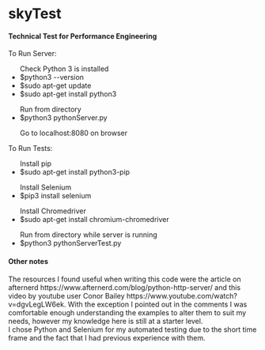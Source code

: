 # skyTest
<h4>Technical Test for Performance Engineering</h4

<p>
To Run Server:<br>
  <ul>
    Check Python 3 is installed
    <li>$python3 --version</li>
    <li>$sudo apt-get update</li>
    <li>$sudo apt-get install python3</li>
  </ul>
  <ul>
    Run from directory
    <li>$python3 pythonServer.py</li>
  </ul>
  <ul>
    Go to localhost:8080 on browser
  </ul>
</p>
 
<p>
 To Run Tests:<br>
  <ul>
  Install pip
    <li>$sudo apt-get install python3-pip</li>
   </ul>
   <ul>
  Install Selenium
  <li>$pip3 install selenium</li>
  </ul>
  <ul>
  Install Chromedriver
  <li>$sudo apt-get install chromium-chromedriver</li>
  </ul>
  <ul>
  Run from directory while server is running
  <li>$python3 pythonServerTest.py</li>
  </ul>
 </p>
 
 <h4> Other notes </h4>
 <p>
  The resources I found useful when writing this code were the article on afternerd https://www.afternerd.com/blog/python-http-server/ and this video by youtube user Conor Bailey https://www.youtube.com/watch?v=dgvLegLW6ek. With the exception I pointed out in the comments I was comfortable enough understanding the examples to alter them to suit my needs, however my knowledge here is still at a starter level. <br> I chose Python and Selenium for my automated testing due to the short time frame and the fact that I had previous experience with them.
